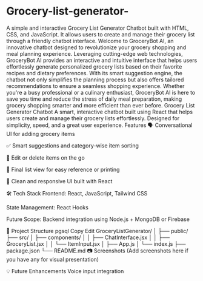 # Grocery-list-generator-
A simple and interactive Grocery List Generator Chatbot built with HTML, CSS, and JavaScript. It allows users to create and manage their grocery list through a friendly chatbot interface.
Welcome to GroceryBot AI, an innovative chatbot designed to revolutionize your grocery shopping and 
meal planning experience. Leveraging cutting-edge web technologies, GroceryBot AI provides an interactive 
and intuitive interface that helps users effortlessly generate personalized grocery lists based on their favorite 
recipes and dietary preferences. With its smart suggestion engine, the chatbot not only simplifies the 
planning process but also offers tailored recommendations to ensure a seamless shopping experience. 
Whether you're a busy professional or a culinary enthusiast, GroceryBot AI is here to save you time and 
reduce the stress of daily meal preparation, making grocery shopping smarter and more efficient than ever 
before. 
Grocery List Generator Chatbot
A smart, interactive chatbot built using React that helps users create and manage their grocery lists effortlessly. Designed for simplicity, speed, and a great user experience.
Features
🗣️ Conversational UI for adding grocery items

✅ Smart suggestions and category-wise item sorting

📝 Edit or delete items on the go

🧾 Final list view for easy reference or printing

🎨 Clean and responsive UI built with React

🛠️ Tech Stack
Frontend: React, JavaScript, Tailwind CSS

State Management: React Hooks

Future Scope: Backend integration using Node.js + MongoDB or Firebase

📌 Project Structure
pgsql
Copy
Edit
GroceryListGenerator/
│
├── public/
├── src/
│   ├── components/
│   │   ├── ChatInterface.jsx
│   │   ├── GroceryList.jsx
│   │   └── ItemInput.jsx
│   ├── App.js
│   └── index.js
├── package.json
└── README.md
📷 Screenshots
(Add screenshots here if you have any for visual presentation)

💡 Future Enhancements
Voice input integration


